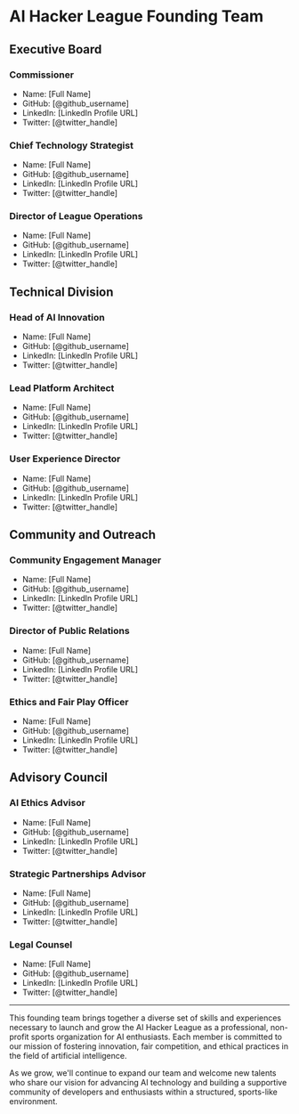 # AI Hacker League Founding Team

## Executive Board

### Commissioner
- Name: [Full Name]
- GitHub: [@github_username]
- LinkedIn: [LinkedIn Profile URL]
- Twitter: [@twitter_handle]

### Chief Technology Strategist
- Name: [Full Name]
- GitHub: [@github_username]
- LinkedIn: [LinkedIn Profile URL]
- Twitter: [@twitter_handle]

### Director of League Operations
- Name: [Full Name]
- GitHub: [@github_username]
- LinkedIn: [LinkedIn Profile URL]
- Twitter: [@twitter_handle]

## Technical Division

### Head of AI Innovation
- Name: [Full Name]
- GitHub: [@github_username]
- LinkedIn: [LinkedIn Profile URL]
- Twitter: [@twitter_handle]

### Lead Platform Architect
- Name: [Full Name]
- GitHub: [@github_username]
- LinkedIn: [LinkedIn Profile URL]
- Twitter: [@twitter_handle]

### User Experience Director
- Name: [Full Name]
- GitHub: [@github_username]
- LinkedIn: [LinkedIn Profile URL]
- Twitter: [@twitter_handle]

## Community and Outreach

### Community Engagement Manager
- Name: [Full Name]
- GitHub: [@github_username]
- LinkedIn: [LinkedIn Profile URL]
- Twitter: [@twitter_handle]

### Director of Public Relations
- Name: [Full Name]
- GitHub: [@github_username]
- LinkedIn: [LinkedIn Profile URL]
- Twitter: [@twitter_handle]

### Ethics and Fair Play Officer
- Name: [Full Name]
- GitHub: [@github_username]
- LinkedIn: [LinkedIn Profile URL]
- Twitter: [@twitter_handle]

## Advisory Council

### AI Ethics Advisor
- Name: [Full Name]
- GitHub: [@github_username]
- LinkedIn: [LinkedIn Profile URL]
- Twitter: [@twitter_handle]

### Strategic Partnerships Advisor
- Name: [Full Name]
- GitHub: [@github_username]
- LinkedIn: [LinkedIn Profile URL]
- Twitter: [@twitter_handle]

### Legal Counsel
- Name: [Full Name]
- GitHub: [@github_username]
- LinkedIn: [LinkedIn Profile URL]
- Twitter: [@twitter_handle]

---

This founding team brings together a diverse set of skills and experiences necessary to launch and grow the AI Hacker League as a professional, non-profit sports organization for AI enthusiasts. Each member is committed to our mission of fostering innovation, fair competition, and ethical practices in the field of artificial intelligence.

As we grow, we'll continue to expand our team and welcome new talents who share our vision for advancing AI technology and building a supportive community of developers and enthusiasts within a structured, sports-like environment.